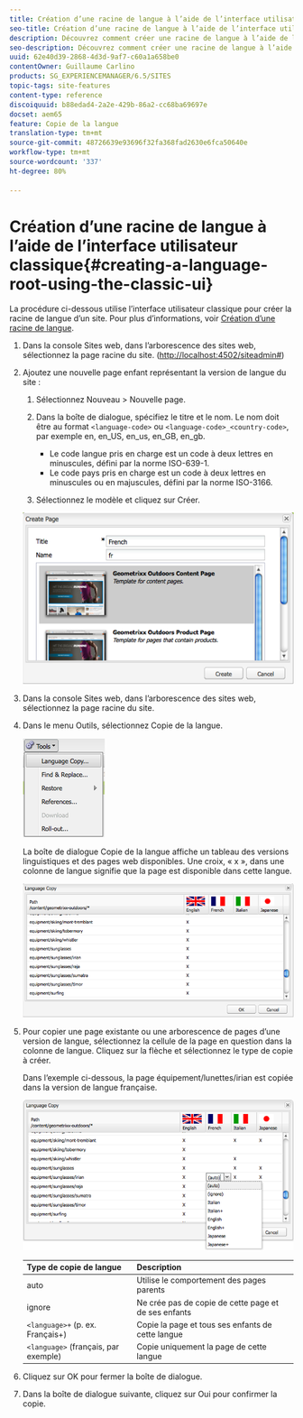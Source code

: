 ```yaml
---
title: Création d’une racine de langue à l’aide de l’interface utilisateur classique
seo-title: Création d’une racine de langue à l’aide de l’interface utilisateur classique
description: Découvrez comment créer une racine de langue à l’aide de l’interface utilisateur classique.
seo-description: Découvrez comment créer une racine de langue à l’aide de l’interface utilisateur classique.
uuid: 62e40d39-2868-4d3d-9af7-c60a1a658be0
contentOwner: Guillaume Carlino
products: SG_EXPERIENCEMANAGER/6.5/SITES
topic-tags: site-features
content-type: reference
discoiquuid: b88edad4-2a2e-429b-86a2-cc68ba69697e
docset: aem65
feature: Copie de la langue
translation-type: tm+mt
source-git-commit: 48726639e93696f32fa368fad2630e6fca50640e
workflow-type: tm+mt
source-wordcount: '337'
ht-degree: 80%

---
```



# Création d’une racine de langue à l’aide de l’interface utilisateur classique{#creating-a-language-root-using-the-classic-ui}

La procédure ci-dessous utilise l’interface utilisateur classique pour créer la racine de langue d’un site. Pour plus d’informations, voir [Création d’une racine de langue](/help/sites-administering/tc-prep.md#creating-a-language-root).

1. Dans la console Sites web, dans l’arborescence des sites web, sélectionnez la page racine du site. ([http://localhost:4502/siteadmin#](http://localhost:4502/siteadmin#))
1. Ajoutez une nouvelle page enfant représentant la version de langue du site :

   1. Sélectionnez Nouveau > Nouvelle page.
   1. Dans la boîte de dialogue, spécifiez le titre et le nom. Le nom doit être au format `<language-code>` ou `<language-code>_<country-code>`, par exemple en, en_US, en_us, en_GB, en_gb.

      * Le code langue pris en charge est un code à deux lettres en minuscules, défini par la norme ISO-639-1.
      * Le code pays pris en charge est un code à deux lettres en minuscules ou en majuscules, défini par la norme ISO-3166.
   1. Sélectionnez le modèle et cliquez sur Créer.

   ![newpagefr](assets/newpagefr.png)

1. Dans la console Sites web, dans l’arborescence des sites web, sélectionnez la page racine du site.
1. Dans le menu Outils, sélectionnez Copie de la langue.

   ![toolslangagecopy](assets/toolslanguagecopy.png)

   La boîte de dialogue Copie de la langue affiche un tableau des versions linguistiques et des pages web disponibles. Une croix, « x », dans une colonne de langue signifie que la page est disponible dans cette langue.

   ![languagecopydialog](assets/languagecopydialog.png)

1. Pour copier une page existante ou une arborescence de pages d’une version de langue, sélectionnez la cellule de la page en question dans la colonne de langue. Cliquez sur la flèche et sélectionnez le type de copie à créer.

   Dans l’exemple ci-dessous, la page équipement/lunettes/irian est copiée dans la version de langue française.

   ![langagecopydilogdropdown](assets/languagecopydilogdropdown.png)

   | Type de copie de langue | Description |
   |---|---|
   | auto | Utilise le comportement des pages parents |
   | ignore | Ne crée pas de copie de cette page et de ses enfants |
   | `<language>+` (p. ex. Français+) | Copie la page et tous ses enfants de cette langue |
   | `<language>` (français, par exemple) | Copie uniquement la page de cette langue |

1. Cliquez sur OK pour fermer la boîte de dialogue.
1. Dans la boîte de dialogue suivante, cliquez sur Oui pour confirmer la copie.

